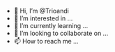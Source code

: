 - 👋 Hi, I’m @Trioandi
- 👀 I’m interested in ...
- 🌱 I’m currently learning ...
- 💞️ I’m looking to collaborate on ...
- 📫 How to reach me ...

<!---
Trioandi/Trioandi is a ✨ special ✨ repository because its `README.md` (this file) appears on your GitHub profile.
You can click the Preview link to take a look at your changes.
--->
